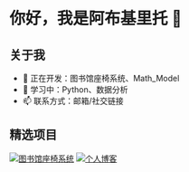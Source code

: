 # 你好，我是阿布基里托 👋
## 关于我
- 🔭 正在开发：图书馆座椅系统、Math_Model
- 🌱 学习中：Python、数据分析
- 📫 联系方式：邮箱/社交链接
## 精选项目
[![图书馆座椅系统](https://img.shields.io/badge/项目-图书馆座椅系统-blue)](仓库链接)
[![个人博客](https://img.shields.io/badge/博客-abbkirito-green)](博客链接)
